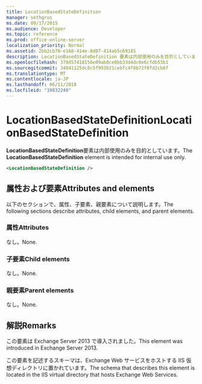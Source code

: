 ```yaml
---
title: LocationBasedStateDefinition
manager: sethgros
ms.date: 09/17/2015
ms.audience: Developer
ms.topic: reference
ms.prod: office-online-server
localization_priority: Normal
ms.assetid: 2bb2cb78-e168-414e-8d07-414ab5c69185
description: LocationBasedStateDefinition 要素は内部使用のみを目的としています。
ms.openlocfilehash: 378d57418156e09ab0ce0bb33d4dc8e6cfdb53b1
ms.sourcegitcommit: 34041125dc8c5f993b21cebfc4f8b72f0fd2cb6f
ms.translationtype: MT
ms.contentlocale: ja-JP
ms.lasthandoff: 06/11/2018
ms.locfileid: "19832240"
---
```

# <a name="locationbasedstatedefinition"></a><span data-ttu-id="1a5da-103">LocationBasedStateDefinition</span><span class="sxs-lookup"><span data-stu-id="1a5da-103">LocationBasedStateDefinition</span></span>

<span data-ttu-id="1a5da-104">**LocationBasedStateDefinition**要素は内部使用のみを目的としています。</span><span class="sxs-lookup"><span data-stu-id="1a5da-104">The **LocationBasedStateDefinition** element is intended for internal use only.</span></span> 
  
```XML
<LocationBasedStateDefinition />
```

## <a name="attributes-and-elements"></a><span data-ttu-id="1a5da-105">属性および要素</span><span class="sxs-lookup"><span data-stu-id="1a5da-105">Attributes and elements</span></span>

<span data-ttu-id="1a5da-106">以下のセクションで、属性、子要素、親要素について説明します。</span><span class="sxs-lookup"><span data-stu-id="1a5da-106">The following sections describe attributes, child elements, and parent elements.</span></span>
  
### <a name="attributes"></a><span data-ttu-id="1a5da-107">属性</span><span class="sxs-lookup"><span data-stu-id="1a5da-107">Attributes</span></span>

<span data-ttu-id="1a5da-108">なし。</span><span class="sxs-lookup"><span data-stu-id="1a5da-108">None.</span></span>
  
### <a name="child-elements"></a><span data-ttu-id="1a5da-109">子要素</span><span class="sxs-lookup"><span data-stu-id="1a5da-109">Child elements</span></span>

<span data-ttu-id="1a5da-110">なし。</span><span class="sxs-lookup"><span data-stu-id="1a5da-110">None.</span></span>
  
### <a name="parent-elements"></a><span data-ttu-id="1a5da-111">親要素</span><span class="sxs-lookup"><span data-stu-id="1a5da-111">Parent elements</span></span>

<span data-ttu-id="1a5da-112">なし。</span><span class="sxs-lookup"><span data-stu-id="1a5da-112">None.</span></span>
  
## <a name="remarks"></a><span data-ttu-id="1a5da-113">解説</span><span class="sxs-lookup"><span data-stu-id="1a5da-113">Remarks</span></span>

<span data-ttu-id="1a5da-114">この要素は Exchange Server 2013 で導入されました。</span><span class="sxs-lookup"><span data-stu-id="1a5da-114">This element was introduced in Exchange Server 2013.</span></span>
  
<span data-ttu-id="1a5da-115">この要素を記述するスキーマは、Exchange Web サービスをホストする IIS 仮想ディレクトリに置かれています。</span><span class="sxs-lookup"><span data-stu-id="1a5da-115">The schema that describes this element is located in the IIS virtual directory that hosts Exchange Web Services.</span></span>
  

